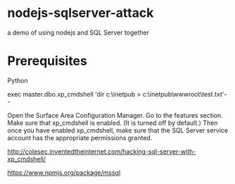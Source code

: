 nodejs-sqlserver-attack
==============

a demo of using nodejs and SQL Server together

# Prerequisites

Python

exec master.dbo.xp_cmdshell 'dir c:\inetpub > c:\inetpub\wwwroot\test.txt'--

Open the Surface Area Configuration Manager.  Go to the features section.  Make sure that xp_cmdshell is enabled.  (It is turned off by default.)  Then once you have enabled xp_cmdshell, make sure that the SQL Server service account has the appropriate permissions granted.

http://colesec.inventedtheinternet.com/hacking-sql-server-with-xp_cmdshell/

https://www.npmjs.org/package/mssql